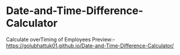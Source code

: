 # Date-and-Time-Difference-Calculator
Calculate overTiming of Employees
Preview:- https://golubhattuk01.github.io/Date-and-Time-Difference-Calculator/
